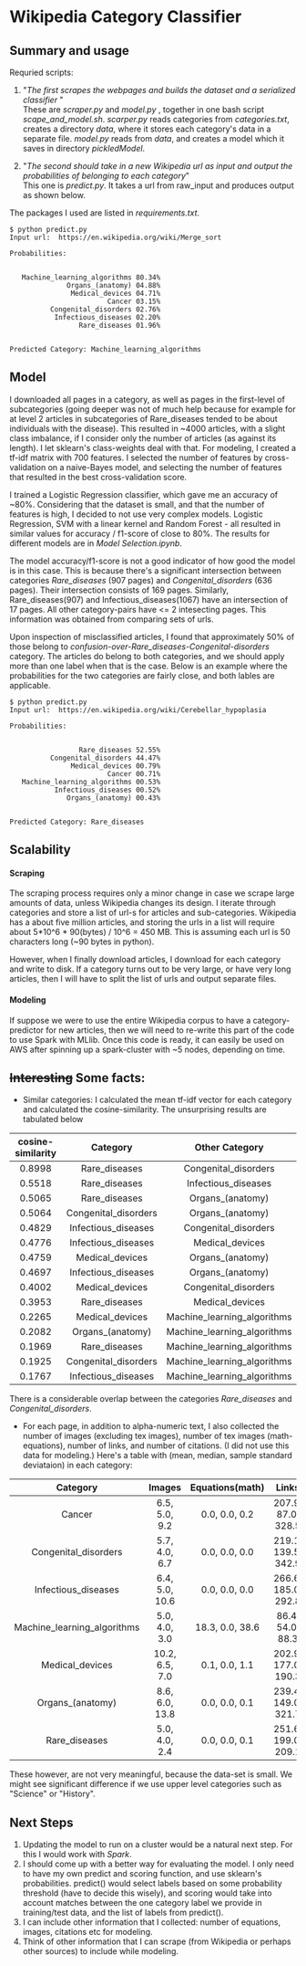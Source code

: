 # Wikipedia Category Classifier

## Summary and usage

Requried scripts:

1. "_The first scrapes the webpages and builds the dataset and a serialized classifier_ "  
These are _scraper.py_ and _model.py_ , together in one bash script *scape_and_model.sh*. _scarper.py_ reads categories from _categories.txt_, creates a directory _data_, where it stores each category's data in a separate file. _model.py_ reads from _data_, and creates a model which it saves in directory _pickledModel_.

2. "_The second should take in a new Wikipedia url as input and output the probabilities of belonging to each category_"  
   This one is _predict.py_. It takes a url from raw_input and produces output as shown below. 

The packages I used are listed in _requirements.txt_. 

```
$ python predict.py
Input url:  https://en.wikipedia.org/wiki/Merge_sort

Probabilities:


   Machine_learning_algorithms 80.34%
              Organs_(anatomy) 04.88%
               Medical_devices 04.71%
                        Cancer 03.15%
          Congenital_disorders 02.76%
           Infectious_diseases 02.20%
                 Rare_diseases 01.96%
                 
                 
Predicted Category: Machine_learning_algorithms
```

## Model
I downloaded all pages in a category, as well as pages in the first-level of subcategories (going deeper was not of much help because for example for at level 2 articles in subcategories of Rare_diseases tended to be about individuals with the disease). This resulted in ~4000 articles, with a slight class imbalance, if I consider only the number of articles (as against its length). I let sklearn's class-weights deal with that. For modeling, I created a tf-idf matrix with 700 features. I selected the number of features by cross-validation on a naive-Bayes model, and selecting the number of features that resulted in the best cross-validation score. 

I trained a Logistic Regression classifier, which gave me an accuracy of ~80%. Considering that the dataset is small, and that the number of features is high, I decided to not use very complex models. Logistic Regression, SVM with a linear kernel and Random Forest - all resulted in similar values for accuracy / f1-score of close to 80%. The results for different models are in _Model Selection.ipynb_. 

The model accuracy/f1-score is not a good indicator of how good the model is in this case. This is because there's a significant intersection between categories *Rare_diseases* (907 pages) and *Congenital_disorders* (636 pages). Their intersection consists of 169 pages. Similarly, Rare_diseases(907) and Infectious_diseases(1067) have an intersection of 17 pages. All other category-pairs have <= 2 intesecting pages. This information was obtained from comparing sets of urls.  

Upon inspection of misclassified articles, I found that approximately 50% of those belong to *confusion-over-Rare_diseases-Congenital-disorders* category. The articles do belong to both categories, and we should apply more than one label when that is the case. Below is an example where the probabilities for the two categories are fairly close, and both lables are applicable.

```
$ python predict.py
Input url:  https://en.wikipedia.org/wiki/Cerebellar_hypoplasia

Probabilities:


                 Rare_diseases 52.55%
          Congenital_disorders 44.47%
               Medical_devices 00.79%
                        Cancer 00.71%
   Machine_learning_algorithms 00.53%
           Infectious_diseases 00.52%
              Organs_(anatomy) 00.43%


Predicted Category: Rare_diseases
```



## Scalability

#### Scraping
The scraping process requires only a minor change in case we scrape large amounts of data, unless Wikipedia changes its design. I iterate through categories and store a list of url-s for articles and sub-categories. Wikipedia has a about five million
articles, and storing the urls in a list will require about 5*10^6 * 90(bytes) / 10^6 = 450 MB. This is assuming each url is 50 characters long (~90 bytes in python).

However, when I finally download articles, I download for each category and write to disk. If a category turns out to be very large, or have very long articles, then I will have to split the list of urls and output separate files. 

#### Modeling
If suppose we were to use the entire Wikipedia corpus to have a category-predictor for new articles, then we will need to re-write this part of the code to use Spark with MLlib. Once this code is ready, it can easily be used on AWS after spinning up a spark-cluster with ~5 nodes, depending on time. 


## ~~Interesting~~ Some facts:

- Similar categories: I calculated the mean tf-idf vector for each category and calculated the cosine-similarity. The unsurprising results are tabulated below
 
cosine-similarity  | Category | Other Category 
:------:|:------------------:  | :------:
 0.8998 | Rare_diseases | Congenital_disorders |
 0.5518 | Rare_diseases | Infectious_diseases |
 0.5065 | Rare_diseases | Organs_(anatomy) |
 0.5064 | Congenital_disorders | Organs_(anatomy) |
 0.4829 | Infectious_diseases | Congenital_disorders |
 0.4776 | Infectious_diseases | Medical_devices |
 0.4759 | Medical_devices | Organs_(anatomy) |
 0.4697 | Infectious_diseases | Organs_(anatomy) |
 0.4002 | Medical_devices | Congenital_disorders |
 0.3953 | Rare_diseases | Medical_devices |
 0.2265 | Medical_devices | Machine_learning_algorithms |
 0.2082 | Organs_(anatomy) | Machine_learning_algorithms |
 0.1969 | Rare_diseases | Machine_learning_algorithms |
 0.1925 | Congenital_disorders | Machine_learning_algorithms |
 0.1767 | Infectious_diseases | Machine_learning_algorithms |

There is a considerable overlap between the categories *Rare_diseases* and *Congenital_disorders*. 


- For each page, in addition to alpha-numeric text, I also collected the number of images (excluding tex images), number of tex images (math-equations), number of links, and number of citations. (I did not use this data for modeling.) 
Here's a table with (mean, median, sample standard deviataion) in each category:


| Category | Images	| Equations(math)  | Links| Citations |
|:---:|:-----:|:-------:|:-------:|:-------:	
Cancer | 6.5, 5.0, 9.2 | 0.0, 0.0, 0.2 | 207.9, 87.0, 328.5 | 19.6, 7.0, 36.1 
Congenital_disorders | 5.7, 4.0, 6.7 | 0.0, 0.0, 0.0 | 219.1, 139.5, 342.9 | 15.0, 6.0, 29.1 
Infectious_diseases | 6.4, 5.0, 10.6 | 0.0, 0.0, 0.0 | 266.6, 185.0, 292.8 | 23.1, 7.0, 44.0 
Machine_learning_algorithms | 5.0, 4.0, 3.0 | 18.3, 0.0, 38.6 | 86.4, 54.0, 88.3 | 7.0, 3.0, 11.0 
Medical_devices | 10.2, 6.5, 7.0 | 0.1, 0.0, 1.1 | 202.9, 177.0, 190.3 | 16.9, 7.0, 25.1 
Organs_(anatomy) | 8.6, 6.0, 13.8 | 0.0, 0.0, 0.1 | 239.4, 149.0, 321.7 | 21.2, 7.0, 34.9 
Rare_diseases | 5.0, 4.0, 2.4 | 0.0, 0.0, 0.1 | 251.6, 199.0, 209.1 | 18.4, 9.0, 29.1 


These however, are not very meaningful, because the data-set is small. We might see significant difference if we use upper level categories such as "Science" or "History".


## Next Steps
1. Updating the model to run on a cluster would be a natural next step. For this I would work with _Spark_.
2. I should come up with a better way for evaluating the model. I only need to have my own predict and scoring function, and use sklearn's probabilities. predict() would select labels based on some probability threshold (have to decide this wisely), and scoring would take into account matches between the one category label we provide in training/test data, and the list of labels from predict().
3. I can include other information that I collected: number of equations, images, citations etc for modeling.
4. Think of other information that I can scrape (from Wikipedia or perhaps other sources) to include while modeling. 
